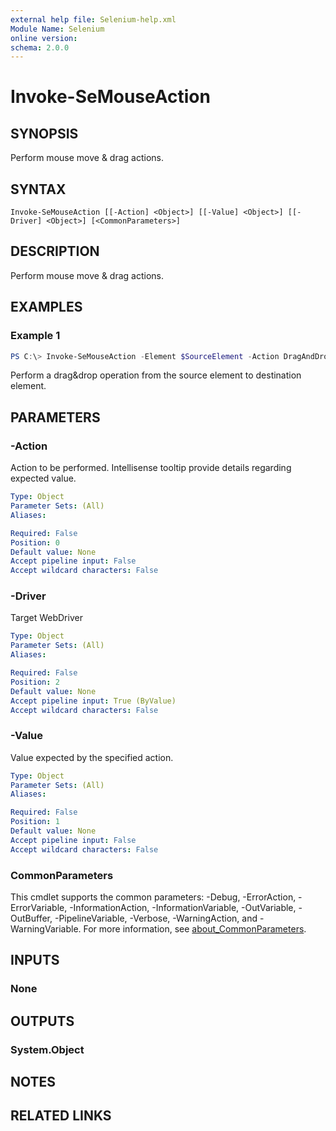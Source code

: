 ```yaml
---
external help file: Selenium-help.xml
Module Name: Selenium
online version:
schema: 2.0.0
---
```


# Invoke-SeMouseAction

## SYNOPSIS
Perform mouse move & drag actions.

## SYNTAX

```
Invoke-SeMouseAction [[-Action] <Object>] [[-Value] <Object>] [[-Driver] <Object>] [<CommonParameters>]
```

## DESCRIPTION
Perform mouse move & drag actions.

## EXAMPLES

### Example 1
```powershell
PS C:\> Invoke-SeMouseAction -Element $SourceElement -Action DragAndDrop -Value $DestinationElement
```

Perform a drag&drop operation from the source element to destination element.

## PARAMETERS

### -Action
Action to be performed. Intellisense tooltip provide details regarding expected value.

```yaml
Type: Object
Parameter Sets: (All)
Aliases:

Required: False
Position: 0
Default value: None
Accept pipeline input: False
Accept wildcard characters: False
```

### -Driver
Target WebDriver

```yaml
Type: Object
Parameter Sets: (All)
Aliases:

Required: False
Position: 2
Default value: None
Accept pipeline input: True (ByValue)
Accept wildcard characters: False
```

### -Value
Value expected by the specified action.

```yaml
Type: Object
Parameter Sets: (All)
Aliases:

Required: False
Position: 1
Default value: None
Accept pipeline input: False
Accept wildcard characters: False
```

### CommonParameters
This cmdlet supports the common parameters: -Debug, -ErrorAction, -ErrorVariable, -InformationAction, -InformationVariable, -OutVariable, -OutBuffer, -PipelineVariable, -Verbose, -WarningAction, and -WarningVariable. For more information, see [about_CommonParameters](http://go.microsoft.com/fwlink/?LinkID=113216).

## INPUTS

### None

## OUTPUTS

### System.Object
## NOTES

## RELATED LINKS
